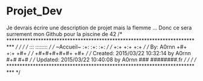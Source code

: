 # Projet_Dev
Je devrais écrire une description de projet mais la flemme ...
Donc ce sera surrement mon Github pour la piscine de 42
/* ************************************************************************** */
/*                                                                            */
/*                                                        :::      ::::::::   */
/*     ~Accueil~                                        :+:      :+:    :+:   */
/*                                                    +:+ +:+         +:+     */
/*   By: A0rnn                                      +#+  +:+       +#+        */
/*                                                +#+#+#+#+#+   +#+           */
/*   Created: 2015/03/22 10:32:14 by A0rnn             #+#    #+#             */
/*   Updated: 2015/03/22 10:40:08 by A0rnn            ###   ########.fr       */
/*                                                                            */
/* ************************************************************************** */
